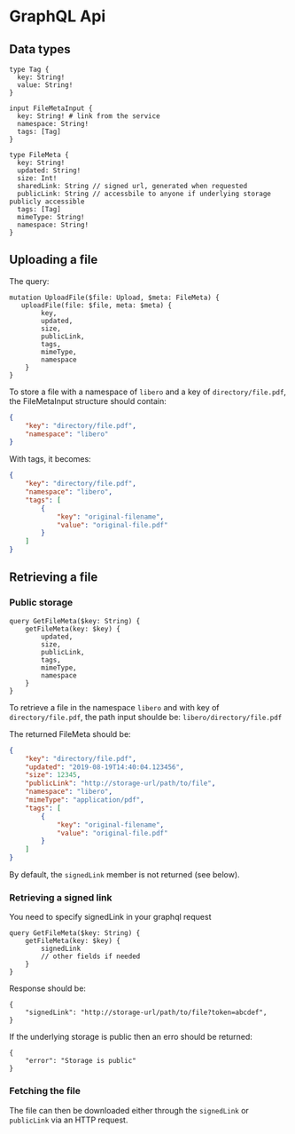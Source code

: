 # GraphQL Api

## Data types

```
type Tag {
  key: String!
  value: String!
}

input FileMetaInput {
  key: String! # link from the service
  namespace: String!
  tags: [Tag]
}

type FileMeta {
  key: String!
  updated: String!
  size: Int!
  sharedLink: String // signed url, generated when requested
  publicLink: String // accessbile to anyone if underlying storage publicly accessible
  tags: [Tag]
  mimeType: String!
  namespace: String!
}
```

## Uploading a file

The query:
```
mutation UploadFile($file: Upload, $meta: FileMeta) {
   uploadFile(file: $file, meta: $meta) {
        key,
        updated,
        size,
        publicLink,
        tags,
        mimeType,
        namespace
    }
}
```

To store a file with a namespace of ```libero``` and a key of ```directory/file.pdf```, the FileMetaInput structure
should contain:

```json
{
    "key": "directory/file.pdf",
    "namespace": "libero"
}
```

With tags, it becomes:

```json
{
    "key": "directory/file.pdf",
    "namespace": "libero",
    "tags": [
        {
            "key": "original-filename",
            "value": "original-file.pdf"
        }
    ]
}
```


## Retrieving a file

### Public storage

```
query GetFileMeta($key: String) {
    getFileMeta(key: $key) {
        updated,
        size,
        publicLink,
        tags,
        mimeType,
        namespace
    }
}
```

To retrieve a file in the namespace ```libero``` and with key of ```directory/file.pdf```, the path input shoulde be:
``` libero/directory/file.pdf ```

The returned FileMeta should be:
```json
{
    "key": "directory/file.pdf",
    "updated": "2019-08-19T14:40:04.123456",
    "size": 12345,
    "publicLink": "http://storage-url/path/to/file",
    "namespace": "libero",
    "mimeType": "application/pdf",
    "tags": [
        {
            "key": "original-filename",
            "value": "original-file.pdf"
        }
    ]
}
```

By default, the ```signedLink``` member is not returned (see below).


### Retrieving a signed link

You need to specify signedLink in your graphql request

```
query GetFileMeta($key: String) {
    getFileMeta(key: $key) {
        signedLink
        // other fields if needed
    }
}
```

Response should be:

```
{
    "signedLink": "http://storage-url/path/to/file?token=abcdef",
}
```

If the underlying storage is public then an erro should be returned:
```
{
    "error": "Storage is public"
}
```

### Fetching the file

The file can then be downloaded either through the ```signedLink``` or ```publicLink``` via an HTTP request.
